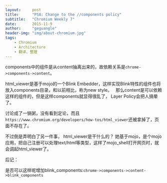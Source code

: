 ```yaml
---
layout:     post
title:      "PSA: Change to the //components policy"
subtitle:   "Chromium Weekly 7"
date:       2015-11-9
author:     "geguangle"
header-img: "img/about-chromium.jpg"
tags:
    - Chromium
    - Architecture
    - 翻译、整理
---
```

components中的组件是从content抽离出来的，故依赖关系是`chrome->components->content`。

html_viewer是基于mojo的一个Blink Embedder，这样实现Blink特性的组件也将放入components目录，和以前相比，称为new style。
 
那么content是可以依赖这样的组件的，但是这样components就显得很乱了， Layer Policy会把人搞晕了。

讨论成了一锅粥，没有看到定论，而且`https://www.chromium.org/developers/how-tos/html_viewer`还被拿掉了，页面不存在了。

不过倒是弄明白了另一件事， html_viewer是干什么的？ 她基于mojo，是个mojo应用，把自己注册可以处理text/html等类型，这样了mojo_shell打开网页时，就会调起html_viewer了。

后记：

是否可以这样呢增加blink_components:`chrome->components->content->blink_components`





